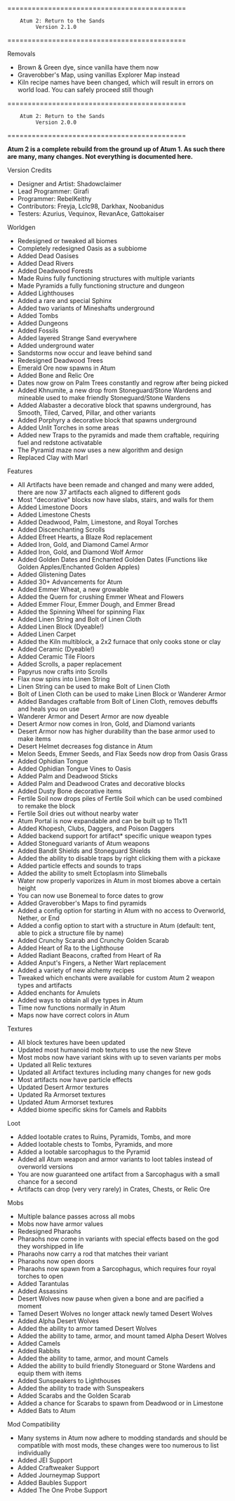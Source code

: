 ============================================

        Atum 2: Return to the Sands
		     Version 2.1.0
============================================

Removals
* Brown & Green dye, since vanilla have them now
* Graverobber's Map, using vanillas Explorer Map instead
* Kiln recipe names have been changed, which will result in errors on world load. You can safely proceed still though

============================================

        Atum 2: Return to the Sands
             Version 2.0.0
============================================

**Atum 2 is a complete rebuild from the ground up of Atum 1. As such there are many, many changes. Not everything is documented here.**

Version Credits
* Designer and Artist: Shadowclaimer
* Lead Programmer: Girafi
* Programmer: RebelKeithy
* Contributors: Freyja, Lclc98, Darkhax, Noobanidus
* Testers: Azurius, Vequinox, RevanAce, Gattokaiser

Worldgen
* Redesigned or tweaked all biomes
* Completely redesigned Oasis as a subbiome
* Added Dead Oasises
* Added Dead Rivers
* Added Deadwood Forests
* Made Ruins fully functioning structures with multiple variants
* Made Pyramids a fully functioning structure and dungeon
* Added Lighthouses 
* Added a rare and special Sphinx
* Added two variants of Mineshafts underground
* Added Tombs
* Added Dungeons
* Added Fossils
* Added layered Strange Sand everywhere
* Added underground water 
* Sandstorms now occur and leave behind sand
* Redesigned Deadwood Trees
* Emerald Ore now spawns in Atum
* Added Bone and Relic Ore
* Dates now grow on Palm Trees constantly and regrow after being picked
* Added Khnumite, a new drop from Stoneguard/Stone Wardens and mineable used to make friendly Stoneguard/Stone Wardens
* Added Alabaster a decorative block that spawns underground, has Smooth, Tiled, Carved, Pillar, and other variants
* Added Porphyry a decorative block that spawns underground
* Added Unlit Torches in some areas
* Added new Traps to the pyramids and made them craftable, requiring fuel and redstone activatable
* The Pyramid maze now uses a new algorithm and design
* Replaced Clay with Marl

Features
* All Artifacts have been remade and changed and many were added, there are now 37 artifacts each aligned to different gods
* Most "decorative" blocks now have slabs, stairs, and walls for them
* Added Limestone Doors
* Added Limestone Chests
* Added Deadwood, Palm, Limestone, and Royal Torches
* Added Discenchanting Scrolls
* Added Efreet Hearts, a Blaze Rod replacement
* Added Iron, Gold, and Diamond Camel Armor
* Added Iron, Gold, and Diamond Wolf Armor
* Added Golden Dates and Enchanted Golden Dates (Functions like Golden Apples/Enchanted Golden Apples)
* Added Glistening Dates
* Added 30+ Advancements for Atum
* Added Emmer Wheat, a new growable
* Added the Quern for crushing Emmer Wheat and Flowers
* Added Emmer Flour, Emmer Dough, and Emmer Bread
* Added the Spinning Wheel for spinning Flax
* Added Linen String and Bolt of Linen Cloth
* Added Linen Block (Dyeable!)
* Added Linen Carpet
* Added the Kiln multiblock, a 2x2 furnace that only cooks stone or clay
* Added Ceramic (Dyeable!)
* Added Ceramic Tile Floors
* Added Scrolls, a paper replacement
* Papyrus now crafts into Scrolls
* Flax now spins into Linen String
* Linen String can be used to make Bolt of Linen Cloth
* Bolt of Linen Cloth can be used to make Linen Block or Wanderer Armor
* Added Bandages craftable from Bolt of Linen Cloth, removes debuffs and heals you on use
* Wanderer Armor and Desert Armor are now dyeable
* Desert Armor now comes in Iron, Gold, and Diamond variants
* Desert Armor now has higher durability than the base armor used to make items
* Desert Helmet decreases fog distance in Atum
* Melon Seeds, Emmer Seeds, and Flax Seeds now drop from Oasis Grass
* Added Ophidian Tongue
* Added Ophidian Tongue Vines to Oasis
* Added Palm and Deadwood Sticks
* Added Palm and Deadwood Crates and decorative blocks
* Added Dusty Bone decorative items
* Fertile Soil now drops piles of Fertile Soil which can be used combined to remake the block
* Fertile Soil dries out without nearby water
* Atum Portal is now expandable and can be built up to 11x11
* Added Khopesh, Clubs, Daggers, and Poison Daggers
* Added backend support for artifact* specific unique weapon types
* Added Stoneguard variants of Atum weapons
* Added Bandit Shields and Stoneguard Shields
* Added the ability to disable traps by right clicking them with a pickaxe
* Added particle effects and sounds to traps
* Added the ability to smelt Ectoplasm into Slimeballs
* Water now properly vaporizes in Atum in most biomes above a certain height
* You can now use Bonemeal to force dates to grow
* Added Graverobber's Maps to find pyramids
* Added a config option for starting in Atum with no access to Overworld, Nether, or End
* Added a config option to start with a structure in Atum (default: tent, able to pick a structure file by name)
* Added Crunchy Scarab and Crunchy Golden Scarab
* Added Heart of Ra to the Lighthouse
* Added Radiant Beacons, crafted from Heart of Ra
* Added Anput's Fingers, a Nether Wart replacement
* Added a variety of new alchemy recipes
* Tweaked which enchants were available for custom Atum 2 weapon types and artifacts
* Added enchants for Amulets
* Added ways to obtain all dye types in Atum
* Time now functions normally in Atum
* Maps now have correct colors in Atum

Textures
* All block textures have been updated
* Updated most humanoid mob textures to use the new Steve
* Most mobs now have variant skins with up to seven variants per mobs
* Updated all Relic textures
* Updated all Artifact textures including many changes for new gods
* Most artifacts now have particle effects
* Updated Desert Armor textures
* Updated Ra Armorset textures
* Updated Atum Armorset textures
* Added biome specific skins for Camels and Rabbits

Loot
* Added lootable crates to Ruins, Pyramids, Tombs, and more
* Added lootable chests to Tombs, Pyramids, and more
* Added a lootable sarcophagus to the Pyramid
* Added all Atum weapon and armor variants to loot tables instead of overworld versions
* You are now guaranteed one artifact from a Sarcophagus with a small chance for a second
* Artifacts can drop (very very rarely) in Crates, Chests, or Relic Ore

Mobs
* Multiple balance passes across all mobs
* Mobs now have armor values
* Redesigned Pharaohs
* Pharaohs now come in variants with special effects based on the god they worshipped in life
* Pharaohs now carry a rod that matches their variant
* Pharaohs now open doors
* Pharaohs now spawn from a Sarcophagus, which requires four royal torches to open
* Added Tarantulas
* Added Assassins
* Desert Wolves now pause when given a bone and are pacified a moment
* Tamed Desert Wolves no longer attack newly tamed Desert Wolves
* Added Alpha Desert Wolves
* Added the ability to armor tamed Desert Wolves
* Added the ability to tame, armor, and mount tamed Alpha Desert Wolves
* Added Camels
* Added Rabbits
* Added the ability to tame, armor, and mount Camels
* Added the ability to build friendly Stoneguard or Stone Wardens and equip them with items
* Added Sunspeakers to Lighthouses
* Added the ability to trade with Sunspeakers
* Added Scarabs and the Golden Scarab
* Added a chance for Scarabs to spawn from Deadwood or in Limestone
* Added Bats to Atum

Mod Compatibility
* Many systems in Atum now adhere to modding standards and should be compatible with most mods, these changes were too numerous to list individually
* Added JEI Support
* Added Craftweaker Support
* Added Journeymap Support
* Added Baubles Support
* Added The One Probe Support